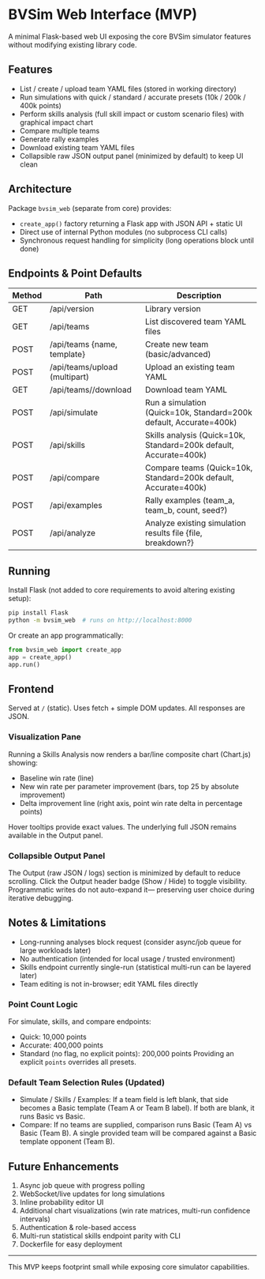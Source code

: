 # BVSim Web Interface (MVP)

A minimal Flask-based web UI exposing the core BVSim simulator features without modifying existing library code.

## Features
- List / create / upload team YAML files (stored in working directory)
- Run simulations with quick / standard / accurate presets (10k / 200k / 400k points)
- Perform skills analysis (full skill impact or custom scenario files) with graphical impact chart
- Compare multiple teams
- Generate rally examples
- Download existing team YAML files
- Collapsible raw JSON output panel (minimized by default) to keep UI clean

## Architecture
Package `bvsim_web` (separate from core) provides:
- `create_app()` factory returning a Flask app with JSON API + static UI
- Direct use of internal Python modules (no subprocess CLI calls)
- Synchronous request handling for simplicity (long operations block until done)

## Endpoints & Point Defaults
| Method | Path | Description |
|--------|------|-------------|
| GET | /api/version | Library version |
| GET | /api/teams | List discovered team YAML files |
| POST | /api/teams {name, template} | Create new team (basic/advanced) |
| POST | /api/teams/upload (multipart) | Upload an existing team YAML |
| GET | /api/teams/<name>/download | Download team YAML |
| POST | /api/simulate | Run a simulation (Quick=10k, Standard=200k default, Accurate=400k) |
| POST | /api/skills | Skills analysis (Quick=10k, Standard=200k default, Accurate=400k) |
| POST | /api/compare | Compare teams (Quick=10k, Standard=200k default, Accurate=400k) |
| POST | /api/examples | Rally examples (team_a, team_b, count, seed?) |
| POST | /api/analyze | Analyze existing simulation results file {file, breakdown?} |

## Running
Install Flask (not added to core requirements to avoid altering existing setup):

```bash
pip install Flask
python -m bvsim_web  # runs on http://localhost:8000
```

Or create an app programmatically:
```python
from bvsim_web import create_app
app = create_app()
app.run()
```

## Frontend
Served at `/` (static). Uses fetch + simple DOM updates. All responses are JSON.

### Visualization Pane
Running a Skills Analysis now renders a bar/line composite chart (Chart.js) showing:
- Baseline win rate (line)
- New win rate per parameter improvement (bars, top 25 by absolute improvement)
- Delta improvement line (right axis, point win rate delta in percentage points)

Hover tooltips provide exact values. The underlying full JSON remains available in the Output panel.

### Collapsible Output Panel
The Output (raw JSON / logs) section is minimized by default to reduce scrolling. Click the Output header badge (Show / Hide) to toggle visibility. Programmatic writes do not auto-expand it— preserving user choice during iterative debugging.

## Notes & Limitations
- Long-running analyses block request (consider async/job queue for large workloads later)
- No authentication (intended for local usage / trusted environment)
- Skills endpoint currently single-run (statistical multi-run can be layered later)
- Team editing is not in-browser; edit YAML files directly

### Point Count Logic
For simulate, skills, and compare endpoints:
- Quick: 10,000 points
- Accurate: 400,000 points
- Standard (no flag, no explicit points): 200,000 points
Providing an explicit `points` overrides all presets.

### Default Team Selection Rules (Updated)
- Simulate / Skills / Examples: If a team field is left blank, that side becomes a Basic template (Team A or Team B label). If both are blank, it runs Basic vs Basic.
- Compare: If no teams are supplied, comparison runs Basic (Team A) vs Basic (Team B). A single provided team will be compared against a Basic template opponent (Team B).

## Future Enhancements
1. Async job queue with progress polling
2. WebSocket/live updates for long simulations
3. Inline probability editor UI
4. Additional chart visualizations (win rate matrices, multi-run confidence intervals)
5. Authentication & role-based access
6. Multi-run statistical skills endpoint parity with CLI
7. Dockerfile for easy deployment

---
This MVP keeps footprint small while exposing core simulator capabilities.
